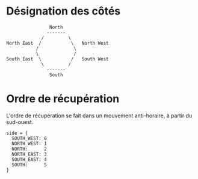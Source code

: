 # Désignation des côtés

                    North
                   -------
                 /         \
    North East  /           \   North West
               /             \
               \             /
    South East  \           /   South West
                 \         /
                   -------
                    South

# Ordre de récupération
L'ordre de récupération se fait dans un mouvement anti-horaire,
à partir du sud-ouest.

    side = {
      SOUTH_WEST: 0
      NORTH_WEST: 1
      NORTH:      2
      NORTH_EAST: 3
      SOUTH_EAST: 4
      SOUTH:      5
    }
